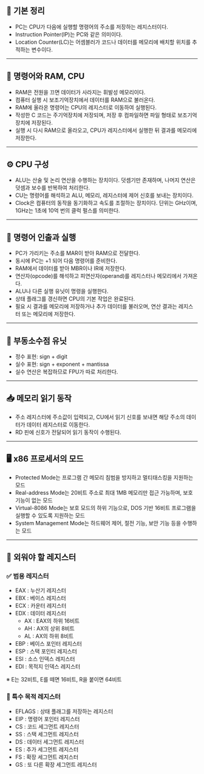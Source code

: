 ## 📘 기본 정리

- PC는 CPU가 다음에 실행할 명령어의 주소를 저장하는 레지스터이다.  
- Instruction Pointer(IP)는 PC와 같은 의미이다.  
- Location Counter(LC)는 어셈블러가 코드나 데이터를 메모리에 배치할 위치를 추적하는 변수이다.

---

## 💾 명령어와 RAM, CPU

- RAM은 전원을 끄면 데이터가 사라지는 휘발성 메모리이다.  
- 컴퓨터 실행 시 보조기억장치에서 데이터를 RAM으로 불러온다.  
- RAM에 올라온 명령어는 CPU의 레지스터로 이동하여 실행된다.  
- 작성한 C 코드는 주기억장치에 저장되며, 저장 후 컴파일하면 파일 형태로 보조기억장치에 저장된다.  
- 실행 시 다시 RAM으로 올라오고, CPU가 레지스터에서 실행한 뒤 결과를 메모리에 저장한다.

---

## ⚙️ CPU 구성

- ALU는 산술 및 논리 연산을 수행하는 장치이다. 덧셈기만 존재하며, 나머지 연산은 덧셈과 보수를 반복하여 처리한다.  
- CU는 명령어를 해석하고 ALU, 메모리, 레지스터에 제어 신호를 보내는 장치이다.  
- Clock은 컴퓨터의 동작을 동기화하고 속도를 조절하는 장치이다. 단위는 GHz이며, 1GHz는 1초에 10억 번의 클럭 펄스를 의미한다.

---

## 🔄 명령어 인출과 실행

- PC가 가리키는 주소를 MAR이 받아 RAM으로 전달한다.  
- 동시에 PC는 +1 되어 다음 명령어를 준비한다.  
- RAM에서 데이터를 받아 MBR이나 IR에 저장한다.  
- 연산자(opcode)를 해석하고 피연산자(operand)를 레지스터나 메모리에서 가져온다.  
- ALU나 다른 실행 유닛이 명령을 실행한다.  
- 상태 플래그를 갱신하면 CPU의 기본 작업은 완료된다.  
- 필요 시 결과를 메모리에 저장하거나 추가 데이터를 불러오며, 연산 결과는 레지스터 또는 메모리에 저장한다.

---

## 🧮 부동소수점 유닛

- 정수 표현: sign + digit  
- 실수 표현: sign + exponent + mantissa  
- 실수 연산은 복잡하므로 FPU가 따로 처리한다.

---

## 📥 메모리 읽기 동작

- 주소 레지스터에 주소값이 입력되고, CU에서 읽기 신호를 보내면 해당 주소의 데이터가 데이터 레지스터로 이동한다.  
- RD 핀에 신호가 전달되어 읽기 동작이 수행된다.

---

## 🖥️ x86 프로세서의 모드

- Protected Mode는 프로그램 간 메모리 침범을 방지하고 멀티태스킹을 지원하는 모드
- Real-address Mode는 20비트 주소로 최대 1MB 메모리만 접근 가능하며, 보호 기능이 없는 모드
- Virtual-8086 Mode는 보호 모드의 하위 기능으로, DOS 기반 16비트 프로그램을 실행할 수 있도록 지원하는 모드  
- System Management Mode는 하드웨어 제어, 절전 기능, 보안 기능 등을 수행하는 모드

---

## 🧾 외워야 할 레지스터

### ✅ 범용 레지스터

- EAX : 누산기 레지스터  
- EBX : 베이스 레지스터  
- ECX : 카운터 레지스터  
- EDX : 데이터 레지스터  
  - AX : EAX의 하위 16비트  
  - AH : AX의 상위 8비트  
  - AL : AX의 하위 8비트  
- EBP : 베이스 포인터 레지스터  
- ESP : 스택 포인터 레지스터  
- ESI : 소스 인덱스 레지스터  
- EDI : 목적지 인덱스 레지스터

※ E는 32비트, E를 떼면 16비트, R을 붙이면 64비트

### 🎯 특수 목적 레지스터

- EFLAGS : 상태 플래그를 저장하는 레지스터  
- EIP : 명령어 포인터 레지스터  
- CS : 코드 세그먼트 레지스터  
- SS : 스택 세그먼트 레지스터  
- DS : 데이터 세그먼트 레지스터  
- ES : 추가 세그먼트 레지스터  
- FS : 확장 세그먼트 레지스터
- GS : 또 다른 확장 세그먼트 레지스터
